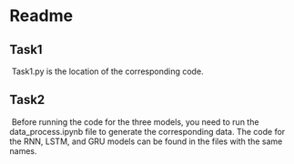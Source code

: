 # Readme

## Task1

​	Task1.py is the location of the corresponding code.

## Task2

​	Before running the code for the three models, you need to run the data_process.ipynb file to generate the corresponding data. The code for the RNN, LSTM, and GRU models can be found in the files with the same names.